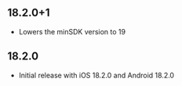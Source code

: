 ## 18.2.0+1

* Lowers the minSDK version to 19

## 18.2.0

* Initial release with iOS 18.2.0 and Android 18.2.0